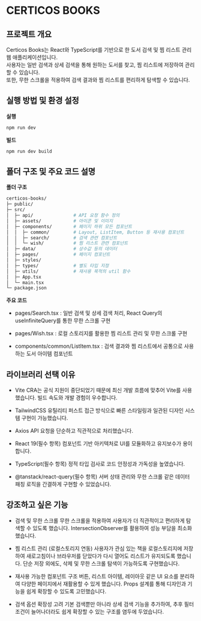 # CERTICOS BOOKS

## 프로젝트 개요

Certicos Books는 React와 TypeScript를 기반으로 한 도서 검색 및 찜 리스트 관리 웹 애플리케이션입니다.  
사용자는 일반 검색과 상세 검색을 통해 원하는 도서를 찾고, 찜 리스트에 저장하여 관리할 수 있습니다.  
또한, 무한 스크롤을 적용하여 검색 결과와 찜 리스트를 편리하게 탐색할 수 있습니다.

## 실행 방법 및 환경 설정

**실행**

```bash
npm run dev
```

**빌드**

```bash
npm run dev build
```

## 폴더 구조 및 주요 코드 설명

**폴더 구조**

```bash
certicos-books/
├─ public/
├─ src/
│  ├─ api/               # API 요청 함수 정의
│  ├─ assets/            # 아이콘 및 이미지
│  ├─ components/        # 페이지 하위 모든 컴포넌트
│  │  ├─ common/         # Layout, ListItem, Button 등 재사용 컴포넌트
│  │  ├─ search/         # 검색 관련 컴포넌트
│  │  └─ wish/           # 찜 리스트 관련 컴포넌트
│  ├─ data/              # 상수값 등의 데이터
│  ├─ pages/             # 페이지 컴포넌트
│  ├─ styles/
│  ├─ types/             # 별도 타입 지정
│  ├─ utils/             # 재사용 목적의 util 함수
│  ├─ App.tsx
│  └─ main.tsx
└─ package.json
```

**주요 코드**

- pages/Search.tsx : 일반 검색 및 상세 검색 처리, React Query의 useInfiniteQuery를 통한 무한 스크롤 구현

- pages/Wish.tsx : 로컬 스토리지를 활용한 찜 리스트 관리 및 무한 스크롤 구현

- components/common/ListItem.tsx : 검색 결과와 찜 리스트에서 공통으로 사용하는 도서 아이템 컴포넌트

## 라이브러리 선택 이유

- Vite
  CRA는 공식 지원이 중단되었기 때문에 최신 개발 흐름에 맞추어 Vite를 사용했습니다. 빌드 속도와 개발 경험이 우수합니다.

- TailwindCSS
  유틸리티 퍼스트 접근 방식으로 빠른 스타일링과 일관된 디자인 시스템 구현이 가능했습니다.

- Axios
  API 요청을 단순하고 직관적으로 처리했습니다.

- React 19(필수 항목)
  컴포넌트 기반 아키텍처로 UI를 모듈화하고 유지보수가 용이합니다.

- TypeScript(필수 항목)
  정적 타입 검사로 코드 안정성과 가독성을 높였습니다.

- @tanstack/react-query(필수 항목)
  서버 상태 관리와 무한 스크롤 같은 데이터 패칭 로직을 간결하게 구현할 수 있었습니다.

## 강조하고 싶은 기능

- 검색 및 무한 스크롤
  무한 스크롤을 적용하여 사용자가 더 직관적이고 편리하게 탐색할 수 있도록 했습니다. IntersectionObserver를 활용하여 성능 부담을 최소화했습니다.

- 찜 리스트 관리 (로컬스토리지 연동)
  사용자가 관심 있는 책을 로컬스토리지에 저장하여 새로고침이나 브라우저를 닫았다가 다시 열어도 리스트가 유지되도록 했습니다. 단순 저장 외에도, 삭제 및 무한 스크롤 탐색이 가능하도록 구현했습니다.

- 재사용 가능한 컴포넌트 구조
  버튼, 리스트 아이템, 레이아웃 같은 UI 요소를 분리하여 다양한 페이지에서 재활용할 수 있게 했습니다. Props 설계를 통해 디자인과 기능을 쉽게 확장할 수 있도록 고민했습니다.

- 검색 옵션 확장성 고려
  기본 검색뿐만 아니라 상세 검색 기능을 추가하여, 추후 필터 조건이 늘어나더라도 쉽게 확장할 수 있는 구조를 염두에 두었습니다.
